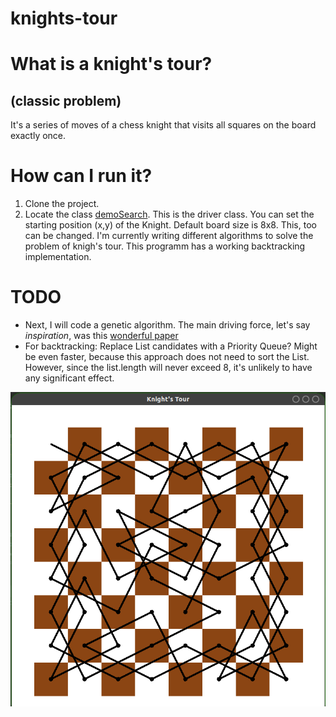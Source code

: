 # knights-tour

# What is a knight's tour?
## (classic problem)
It's a series of moves of a chess knight that visits all squares on the board exactly once.
 
# How can I run it?
1. Clone the project.
2. Locate the class [demoSearch](src/Backtracking/demoSearch.java). This is the driver class. You can set the starting position (x,y) of the Knight. Default board size is 8x8. This, too can be changed. 
I'm currently writing different algorithms to solve the problem of knigh's tour. This programm has a working backtracking implementation. 

# TODO
- Next, I will code a genetic algorithm. The main driving force, let's say _inspiration_, was this [wonderful paper](https://www.iiitb.ac.in/CSL/projects/Chitrakavya/downloads/01331065.pdf) 
- For backtracking: Replace List<Square> candidates with a Priority Queue? Might be even faster, because this approach does not need to sort the List.
 However, since the list.length will never exceed 8, it's unlikely to have any significant effect. 
  
![Preview](https://github.com/cyrillkuettel/knights-tour/blob/main/demo.png?raw=true)
